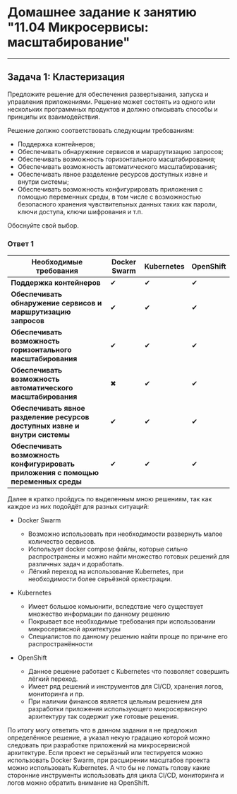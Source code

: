 # Домашнее задание к занятию "11.04 Микросервисы: масштабирование"

---
## Задача 1: Кластеризация

Предложите решение для обеспечения развертывания, запуска и управления приложениями.
Решение может состоять из одного или нескольких программных продуктов и должно описывать способы и принципы их взаимодействия.

Решение должно соответствовать следующим требованиям:
- Поддержка контейнеров;
- Обеспечивать обнаружение сервисов и маршрутизацию запросов;
- Обеспечивать возможность горизонтального масштабирования;
- Обеспечивать возможность автоматического масштабирования;
- Обеспечивать явное разделение ресурсов доступных извне и внутри системы;
- Обеспечивать возможность конфигурировать приложения с помощью переменных среды, в том числе с возможностью безопасного хранения чувствительных данных таких как пароли, ключи доступа, ключи шифрования и т.п.

Обоснуйте свой выбор.

### Ответ 1

| Необходимые требования | Docker Swarm | Kubernetes | OpenShift |
| --- | --- | --- | --- |
| **Поддержка контейнеров** | ✔ | ✔ | ✔ |
| **Обеспечивать обнаружение сервисов и маршрутизацию запросов** | ✔ | ✔ | ✔ |
| **Обеспечивать возможность горизонтального масштабирования** | ✔ | ✔ |  ✔ |
| **Обеспечивать возможность автоматического масштабирования** | ✖ | ✔ | ✔ |
| **Обеспечивать явное разделение ресурсов доступных извне и внутри системы** | ✔ | ✔ | ✔ |
| **Обеспечивать возможность конфигурировать приложения с помощью переменных среды** | ✔ | ✔ | ✔ |

Далее я кратко пройдусь по выделенным мною решениям, так как каждое из них подойдёт для разных ситуаций:

 - Docker Swarm
   - Возможно использовать при необходимости развернуть малое количество сервисов.
   - Использует docker compose файлы, которые сильно распространены и можно найти множество готовых решений для различных задач и доработать.
   - Лёгкий переход на использование Kubernetes, при необходимости более серьёзной оркестрации.
   
 - Kubernetes
   - Имеет большое комьюнити, вследствие чего существует множество информации по данному решению
   - Покрывает все необходимые требования при использовании микросервисной архитектуры
   - Специалистов по данному решению найти проще по причине его распространённости

 - OpenShift
   - Данное решение работает с Kubernetes что позволяет совершить лёгкий переход.
   - Имеет ряд решений и инструментов для CI/CD, хранения логов, мониторинга и пр.
   - При наличии финансов является цельным решением для разработки приложения использующего микросервисную архитектуру так содержит уже готовые решения.

По итогу могу ответить что в данном задании я не предложил определённое решение, а указал некую градацию которой можно следовать при разработке приложений на микросервисной архитектуре.
Если проект не серьёзный или тестируется можно использовать Docker Swarm, при расширении масштабов проекта можно использовать Kubernetes.
А что бы не ломать голову какие сторонние инструменты использовать для цикла CI/CD, мониторинга и логов можно обратить внимание на OpenShift.